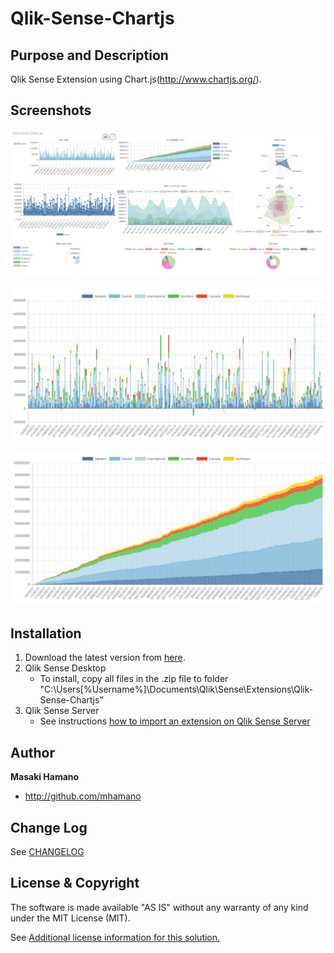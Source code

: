 # Qlik-Sense-Chartjs

## Purpose and Description
Qlik Sense Extension using Chart.js(http://www.chartjs.org/).

## Screenshots
![Alt text](./src/lib/images/extension_sample0.png)

![Alt text](./src/lib/images/extension_sample1.png)

![Alt text](./src/lib/images/extension_sample2.png)

## Installation

1. Download the latest version from [here](./build/release).
2. Qlik Sense Desktop
	* To install, copy all files in the .zip file to folder "C:\Users\[%Username%]\Documents\Qlik\Sense\Extensions\Qlik-Sense-Chartjs"
3. Qlik Sense Server
	* See instructions [how to import an extension on Qlik Sense Server](http://help.qlik.com/sense/en-us/developer/#../Subsystems/Workbench/Content/BuildingExtensions/HowTos/deploy-extensions.htm)

## Author

**Masaki Hamano**
* http://github.com/mhamano

## Change Log

See [CHANGELOG](CHANGELOG.yml)

## License & Copyright
The software is made available "AS IS" without any warranty of any kind under the MIT License (MIT).

See [Additional license information for this solution.](LICENSE.md)
